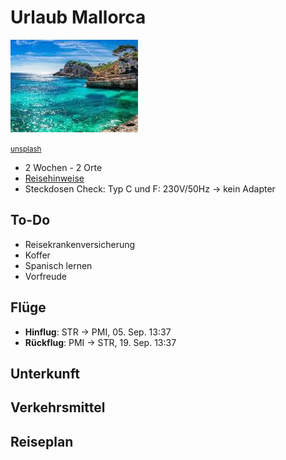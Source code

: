 # Urlaub Mallorca
![](mallorca-cover.jpg)

<small>[unsplash](https://www.google.com/url?sa=t&source=web&rct=j&opi=89978449&url=https://www.traum-ferienwohnungen.de/urlaubsmagazin/uebernachten-mallorca-regionen/&ved=2ahUKEwjntcLg2beOAxVpUMMIHYFIAGAQh-wKegQIIxAD&usg=AOvVaw2jjF6sGq3oq-Q4Y5W8nviY)</small>

* 2 Wochen - 2 Orte
* [Reisehinweise](https://www.google.com/url?sa=t&source=web&rct=j&opi=89978449&url=https://www.auswaertiges-amt.de/de/reiseundsicherheit/spaniensicherheit-210534&ved=2ahUKEwicu5TZ27eOAxUEcvEDHZcVLgAQFnoECCMQAQ&usg=AOvVaw2758TqVWIxD00wsdxXLXTo)
* Steckdosen Check: Typ C und F: 230V/50Hz -> kein Adapter



 ## To-Do
  * Reisekrankenversicherung
  * Koffer
  * Spanisch lernen
  * Vorfreude


 ## Flüge
* **Hinflug**: STR -> PMI, 05. Sep. 13:37
* **Rückflug**: PMI -> STR, 19. Sep. 13:37


## Unterkunft
## Verkehrsmittel
## Reiseplan

